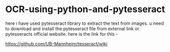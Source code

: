 # OCR-using-python-and-pytesseract
here i have used pytesseract library to extract the text from images.
u need to download and install the pytesseract file from external link or pytesseracts official website.
here is the link for this -

https://github.com/UB-Mannheim/tesseract/wiki

